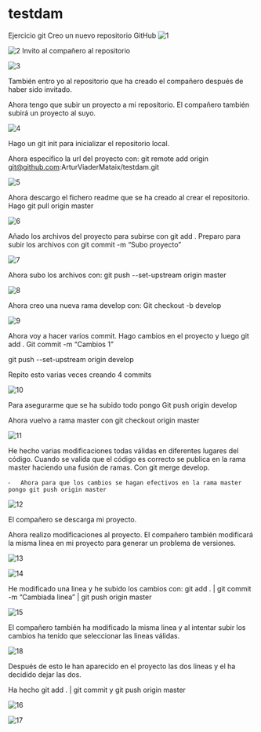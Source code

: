 # testdam
Ejercicio git
Creo un nuevo repositorio GitHub
![1](https://user-images.githubusercontent.com/53495320/75796083-72fc9700-5d73-11ea-8cca-8e11c250cba9.png)

![2](https://user-images.githubusercontent.com/53495320/75796082-72fc9700-5d73-11ea-9cf0-cbafea3f6f95.png)
Invito al compañero al repositorio

![3](https://user-images.githubusercontent.com/53495320/75796080-72640080-5d73-11ea-8b3e-b60e43438889.png)

También entro yo al repositorio que ha creado el compañero después de haber sido invitado.

Ahora tengo que subir un proyecto a mi repositorio. El compañero también subirá un proyecto al suyo.

![4](https://user-images.githubusercontent.com/53495320/75796078-72640080-5d73-11ea-8bd0-71209b3796f1.png)

Hago un git init para inicializar el repositorio local.

Ahora especifico la url del proyecto con:
git remote add origin git@github.com:ArturViaderMataix/testdam.git

![5](https://user-images.githubusercontent.com/53495320/75796076-71cb6a00-5d73-11ea-8394-df851068e0ec.png)

Ahora descargo el fichero readme que se ha creado al crear el repositorio.
Hago git pull origin master

![6](https://user-images.githubusercontent.com/53495320/75796073-71cb6a00-5d73-11ea-9cfa-722148289423.png)

Añado los archivos del proyecto para subirse con git add .
Preparo para subir los archivos con git commit -m “Subo proyecto”

![7](https://user-images.githubusercontent.com/53495320/75796070-7132d380-5d73-11ea-9ff5-9047ab8bd5fd.png)

Ahora subo los archivos con:
git push --set-upstream origin master

![8](https://user-images.githubusercontent.com/53495320/75796069-7132d380-5d73-11ea-941b-23fc78c6120b.png)

Ahora creo una nueva rama develop con:
Git checkout -b develop

![9](https://user-images.githubusercontent.com/53495320/75796068-7132d380-5d73-11ea-8724-9d4e9bbc899d.png)

Ahora voy a hacer varios commit.
Hago cambios en el proyecto y luego git add .
Git commit -m “Cambios 1”

git push --set-upstream origin develop

Repito esto varias veces creando 4 commits

![10](https://user-images.githubusercontent.com/53495320/75796066-709a3d00-5d73-11ea-91ef-3f31c0eefb5a.png)

Para asegurarme que se ha subido todo pongo
Git push origin develop

Ahora vuelvo a rama master con git checkout origin master

![11](https://user-images.githubusercontent.com/53495320/75796062-709a3d00-5d73-11ea-8b36-e21dc5fcba94.png)

He hecho varias modificaciones todas válidas en diferentes lugares del código.
Cuando se valida que el código es correcto se publica en la rama master haciendo una fusión de ramas. Con git merge develop.

	⁃	Ahora para que los cambios se hagan efectivos en la rama master pongo git push origin master

![12](https://user-images.githubusercontent.com/53495320/75796059-7001a680-5d73-11ea-83c5-aea883b2b464.png)

El compañero se descarga mi proyecto.

Ahora realizo modificaciones al proyecto. El compañero también modificará la misma linea en mi proyecto para generar un problema de versiones.

![13](https://user-images.githubusercontent.com/53495320/75796058-7001a680-5d73-11ea-8297-56ac16b5fe3e.png)

![14](https://user-images.githubusercontent.com/53495320/75796055-6f691000-5d73-11ea-8835-2f6417d0b330.png)

He modificado una linea y he subido los cambios con: git add . | git commit -m “Cambiada linea” | git push origin master

![15](https://user-images.githubusercontent.com/53495320/75796052-6ed07980-5d73-11ea-8b4f-0f0750460f1f.png)

El compañero también ha modificado la misma linea y al intentar subir los cambios ha tenido que seleccionar las lineas válidas.

![18](https://user-images.githubusercontent.com/53495320/75798346-b99fc080-5d76-11ea-8501-f08ae612f321.png)

Después de esto le han aparecido en el proyecto las dos lineas y el ha decidido dejar las dos.

Ha hecho git add . | git commit y git push origin master

![16](https://user-images.githubusercontent.com/53495320/75798222-8fe69980-5d76-11ea-9a81-8e036a5ac468.png)

![17](https://user-images.githubusercontent.com/53495320/75798216-8d843f80-5d76-11ea-9219-0c4138cdc0d5.png)



